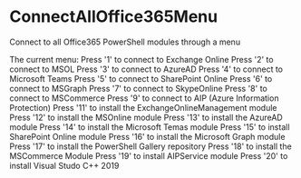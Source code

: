 # ConnectAllOffice365Menu
Connect to all Office365 PowerShell modules through a menu

The current menu:
Press '1' to connect to Exchange Online
Press '2' to connect to MSOL
Press '3' to connect to AzureAD
Press '4' to connect to Microsoft Teams
Press '5' to connect to SharePoint Online
Press '6' to connect to MSGraph
Press '7' to connect to SkypeOnline
Press '8' to connect to MSCommerce
Press '9' to connect to AIP (Azure Information Protection)
Press '11' to install the ExchangeOnlineManagement module
Press '12' to install the MSOnline module
Press '13' to install the AzureAD module
Press '14' to install the Microsoft Temas module
Press '15' to install SharePoint Online module
Press '16' to install the Microsoft Graph module
Press '17' to install the PowerShell Gallery repository
Press '18' to install the MSCommerce Module
Press '19' to install AIPService module
Press '20' to install Visual Studo C++ 2019
